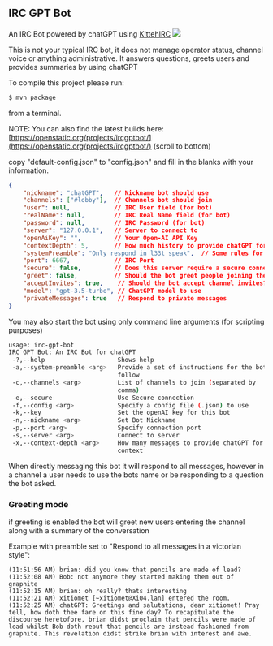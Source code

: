 ## IRC GPT Bot

An IRC Bot powered by chatGPT using [KittehIRC](https://github.com/KittehOrg/KittehIRCClientLib)
![](https://openstatic.org/projects/ircgptbot/irc-gpt-bot-ss.png)

This is not your typical IRC bot, it does not manage operator status, channel voice or anything administrative. It answers questions, greets users and provides summaries by using chatGPT

To compile this project please run:
```bash
$ mvn package
```
from a terminal.

NOTE: You can also find the latest builds here: [https://openstatic.org/projects/ircgptbot/](https://openstatic.org/projects/ircgptbot/) (scroll to bottom)

copy "default-config.json" to "config.json" and fill in the blanks with your information.

```json
{
    "nickname": "chatGPT",   // Nickname bot should use
    "channels": ["#lobby"],  // Channels bot should join
    "user": null,            // IRC User field (for bot)
    "realName": null,        // IRC Real Name field (for bot)
    "password": null,        // IRC Password (for bot)
    "server": "127.0.0.1",   // Server to connect to
    "openAiKey": "",         // Your Open-AI API Key
    "contextDepth": 5,       // How much history to provide chatGPT for context
    "systemPreamble": "Only respond in l33t speak",  // Some rules for chatGPT to follow
    "port": 6667,            // IRC Port
    "secure": false,         // Does this server require a secure connection
    "greet": false,          // Should the bot greet people joining the channel?
    "acceptInvites": true,    // Should the bot accept channel invites?
    "model": "gpt-3.5-turbo", // ChatGPT model to use
    "privateMessages": true   // Respond to private messages
}
```

You may also start the bot using only command line arguments (for scripting purposes)
```bash
usage: irc-gpt-bot
IRC GPT Bot: An IRC Bot for chatGPT
 -?,--help                    Shows help
 -a,--system-preamble <arg>   Provide a set of instructions for the bot to
                              follow
 -c,--channels <arg>          List of channels to join (separated by
                              comma)
 -e,--secure                  Use Secure connection
 -f,--config <arg>            Specify a config file (.json) to use
 -k,--key                     Set the openAI key for this bot
 -n,--nickname <arg>          Set Bot Nickname
 -p,--port <arg>              Specify connection port
 -s,--server <arg>            Connect to server
 -x,--context-depth <arg>     How many messages to provide chatGPT for
                              context
```

When directly messaging this bot it will respond to all messages, however in a channel a user needs to use the bots name or be responding to a question the bot asked.

### Greeting mode
if greeting is enabled the bot will greet new users entering the channel along with a summary of the conversation

Example with preamble set to "Respond to all messages in a victorian style":
```
(11:51:56 AM) brian: did you know that pencils are made of lead?
(11:52:08 AM) Bob: not anymore they started making them out of graphite
(11:52:15 AM) brian: oh really? thats interesting
(11:52:21 AM) xitiomet [~xitiomet@Xi04.lan] entered the room.
(11:52:25 AM) chatGPT: Greetings and salutations, dear xitiomet! Pray tell, how doth thee fare on this fine day? To recapitulate the discourse heretofore, brian didst proclaim that pencils were made of lead whilst Bob doth rebut that pencils are instead fashioned from graphite. This revelation didst strike brian with interest and awe.
```